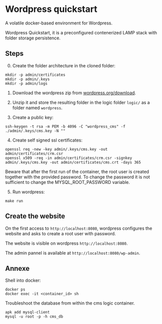 # Wordpress quickstart 

A volatile docker-based environment for Wordpress. 

Wordpress Quickstart, it is a preconfigured contenerized LAMP stack with folder storage persistence. 

## Steps 

0. Create the folder architecture in the cloned folder:
```
mkdir -p admin/certificates
mkdir -p admin/.keys
mkdir -p admin/logs
```

1. Download the wordpress zip from [wordpress.org/download](https://fr.wordpress.org/download/).

2. Unzip it and store the resulting folder in the logic folder `logic/` as a folder named `wordpress`.

3. Create a public key:
```
ssh-keygen -t rsa -m PEM -b 4096 -C "wordpress_cms" -f ./admin/.keys/cms.key -N ""
```

4. Create self signed ssl certificates:
```
openssl req -new -key admin/.keys/cms.key -out admin/certificates/crm.csr
openssl x509 -req -in admin/certificates/crm.csr -signkey admin/.keys/cms.key -out admin/certificates/cms.crt -days 365
```

Beware that after the first run of the container, the root user is created together with the provided password. To change the password it is not sufficient to change the MYSQL_ROOT_PASSWORD variable. 

5. Run wordpress:
```
make run
```

## Create the website 

On the first access to `http://localhost:8080`, wordpress configures the website and asks to create a root user with password. 

The website is visible on wordpress `http://localhost:8080`.

The admin pannel is available at `http://localhost:8080/wp-admin`.

## Annexe 

Shell into docker: 
```
docker ps 
docker exec -it <container_id> sh 
```

Troubleshoot the database from within the cms logic container. 
```
apk add mysql-client
mysql -u root -p -h cms_db
```
